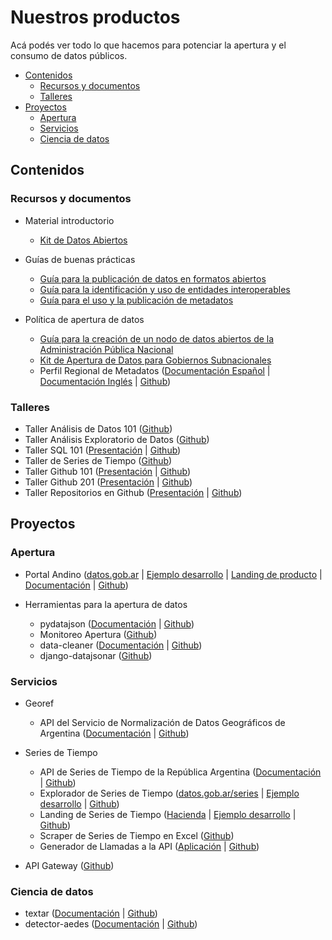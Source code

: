# Nuestros productos

Acá podés ver todo lo que hacemos para potenciar la apertura y el consumo de datos públicos.

<!-- START doctoc generated TOC please keep comment here to allow auto update -->
<!-- DON'T EDIT THIS SECTION, INSTEAD RE-RUN doctoc TO UPDATE -->
 

- [Contenidos](#contenidos)
    - [Recursos y documentos](#recursos-y-documentos)
    - [Talleres](#talleres)
- [Proyectos](#proyectos)
    - [Apertura](#apertura)
    - [Servicios](#servicios)
    - [Ciencia de datos](#ciencia-de-datos)

<!-- END doctoc generated TOC please keep comment here to allow auto update -->

## Contenidos

### Recursos y documentos

* Material introductorio
    - [Kit de Datos Abiertos](https://www.argentina.gob.ar/sites/default/files/2._kit_de_datos_abiertos.pdf)

* Guías de buenas prácticas
    - [Guía para la publicación de datos en formatos abiertos](https://paquete-apertura-datos.readthedocs.io/es/stable/guia_abiertos.html)
    - [Guía para la identificación y uso de entidades interoperables](https://paquete-apertura-datos.readthedocs.io/es/stable/guia_interoperables.html)
    - [Guía para el uso y la publicación de metadatos](https://paquete-apertura-datos.readthedocs.io/es/stable/guia_metadatos.html)

* Política de apertura de datos
    - [Guía para la creación de un nodo de datos abiertos de la Administración Pública Nacional]()
    - [Kit de Apertura de Datos para Gobiernos Subnacionales]()
    - Perfil Regional de Metadatos ([Documentación Español](https://perfil-regional-metadatos.readthedocs.io/) | [Documentación Inglés](https://perfil-regional-metadatos.readthedocs.io/en/latest/) | [Github](https://github.com/datosgobar/perfil-regional-metadatos))

### Talleres

* Taller Análisis de Datos 101 ([Github](https://github.com/datosgobar/taller-analisis-datos-101))
* Taller Análisis Exploratorio de Datos ([Github](https://github.com/datosgobar/taller-analisis-mediaparty-2017))
* Taller SQL 101 ([Presentación](https://datosgobar.github.io/taller-sql-101/) | [Github](https://github.com/datosgobar/taller-sql-101))
* Taller de Series de Tiempo ([Github](https://github.com/datosgobar/taller-series-tiempo-mediaparty-2018))
* Taller Github 101 ([Presentación](https://datosgobar.github.io/taller-github-101) | [Github](https://github.com/datosgobar/taller-github-101))
* Taller Github 201 ([Presentación](https://datosgobar.github.io/taller-github-201) | [Github](https://github.com/datosgobar/taller-github-201))
* Taller Repositorios en Github ([Presentación](https://datosgobar.github.io/taller-repos-readmes/) | [Github](https://github.com/datosgobar/taller-repos-readmes))

## Proyectos

### Apertura

* Portal Andino ([datos.gob.ar](http://datos.gob.ar/) | [Ejemplo desarrollo](http://portal-andino.datos.gob.ar/) | [Landing de producto](http://andino.datos.gob.ar/) | [Documentación](http://portal-andino.readthedocs.io/) | [Github](http://github.com/datosgobar/portal-andino))

* Herramientas para la apertura de datos
    - pydatajson ([Documentación](https://pydatajson.readthedocs.io/) | [Github](https://github.com/datosgobar/pydatajson))
    - Monitoreo Apertura ([Github](https://github.com/datosgobar/monitoreo-apertura))
    - data-cleaner ([Documentación](https://data-cleaner.readthedocs.io/) | [Github](https://github.com/datosgobar/pydatajson))
    - django-datajsonar ([Github](https://github.com/datosgobar/django-datajsonar))

### Servicios

* Georef
    - API del Servicio de Normalización de Datos Geográficos de Argentina ([Documentación](http://apis.datos.gob.ar/georef/) | [Github](https://github.com/datosgobar/georef-ar-api ))

* Series de Tiempo
    - API de Series de Tiempo de la República Argentina ([Documentación](https://apis.datos.gob.ar/series) | [Github](https://github.com/datosgobar/series-tiempo-ar-api))
    - Explorador de Series de Tiempo ([datos.gob.ar/series](http://datos.gob.ar/series) | [Ejemplo desarrollo](https://datosgobar.github.io/series-tiempo-ar-explorer/) | [Github](https://github.com/datosgobar/series-tiempo-ar-explorer))
    - Landing de Series de Tiempo ([Hacienda](https://www.minhacienda.gob.ar/datos/) | [Ejemplo desarrollo](https://datosgobar.github.io/series-tiempo-ar-landing/) | [Github](https://github.com/datosgobar/series-tiempo-ar-landing))
    - Scraper de Series de Tiempo en Excel ([Github](https://github.com/datosgobar/series-tiempo-ar-scraping))
    - Generador de Llamadas a la API ([Aplicación](https://datosgobar.github.io/series-tiempo-ar-call-generator/) | [Github](https://github.com/datosgobar/series-tiempo-ar-call-generator))

* API Gateway ([Github](https://github.com/datosgobar/api-gateway))

### Ciencia de datos

* textar ([Documentación](https://textar.readthedocs.io/) | [Github](https://github.com/datosgobar/textar))
* detector-aedes ([Documentación](https://detector-aedes.readthedocs.io/) | [Github](https://github.com/datosgobar/detector-aedes))


